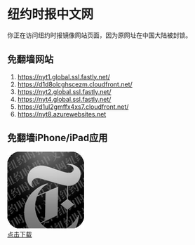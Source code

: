 <h1>纽约时报中文网</h1>
<p>你正在访问纽约时报镜像网站页面，因为原网址在中国大陆被封锁。</p>
<h2>免翻墙网站</h2>
<ol>
<li><a href="https://nyt1.global.ssl.fastly.net/" target="1">https://nyt1.global.ssl.fastly.net/</a></li>
<li><a href="https://d1d8olcghscezm.cloudfront.net/" target="2">https://d1d8olcghscezm.cloudfront.net/</a></li>
<li><a href="https://nyt2.global.ssl.fastly.net/" target="3">https://nyt2.global.ssl.fastly.net/</a></li>
<li><a href="https://nyt4.global.ssl.fastly.net/" target="4">https://nyt4.global.ssl.fastly.net/</a></li>
<li><a href="https://d1ul2gmffx4xs7.cloudfront.net/" target="5">https://d1ul2gmffx4xs7.cloudfront.net/</a></li>
<li><a href="https://nyt8.azurewebsites.net" target="6">https://nyt8.azurewebsites.net</a></li>
</ol>
<h2>免翻墙iPhone/iPad应用</h2>
<p>
	<a href="https://itunes.apple.com/cn/app/niu-yue-shi-bao-zhong-wen-wang/id807498298?mt=8">
		<img src="icon175x175.jpeg" />
		<br/>点击下载
	</a>
</p>